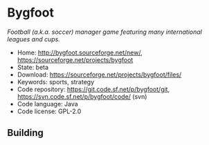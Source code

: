 # Bygfoot

_Football (a.k.a. soccer) manager game featuring many international leagues and cups._

- Home: http://bygfoot.sourceforge.net/new/, https://sourceforge.net/projects/bygfoot
- State: beta
- Download: https://sourceforge.net/projects/bygfoot/files/
- Keywords: sports, strategy
- Code repository: https://git.code.sf.net/p/bygfoot/git, https://svn.code.sf.net/p/bygfoot/code/ (svn)
- Code language: Java
- Code license: GPL-2.0

## Building

